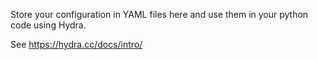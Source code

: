 Store your configuration in YAML files here and use them in your python code using Hydra.

See https://hydra.cc/docs/intro/
